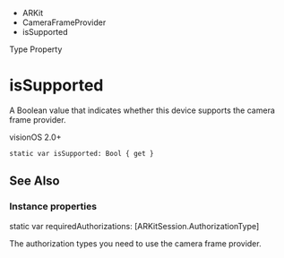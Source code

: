 

- ARKit
- CameraFrameProvider
-  isSupported 

Type Property

# isSupported

A Boolean value that indicates whether this device supports the camera frame provider.

visionOS 2.0+

``` source
static var isSupported: Bool { get }
```

## See Also

### Instance properties

static var requiredAuthorizations: [ARKitSession.AuthorizationType]

The authorization types you need to use the camera frame provider.

